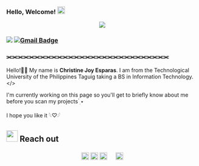 ### Hello, Welcome! <img height="20" src="https://github.com/Athanasia19/Athy/blob/main/assets/wave.gif"/>
<div align="center">
<img max-width="800" src="https://github.com/Athanasia19/Athy/blob/main/assets/header.gif"/>
</div>

### ![](https://komarev.com/ghpvc/?username=Athanasia19&style=flat&color=7094dc) [![Gmail Badge](https://img.shields.io/badge/-Gmail-7094dc?style=flat&logo=Gmail&logoColor=white&link=mailto:christinejoy.esparas@tup.edu.ph)](christinejoy.esparas@tup.edu.ph)
### ⫘⫘⫘⫘⫘⫘⫘⫘⫘⫘⫘⫘⫘⫘⫘⫘⫘⫘⫘⫘⫘⫘⫘⫘⫘⫘⫘⫘⫘
Hello!👋🏻 My name is **Christine Joy Esparas**. I am from the Technological University of the Philippines Taguig taking a BS in Information Technology. </>

I'm currently working on this page so you'll get to briefly know about me before you scan my projects ๋࣭ ⭑

I hope you like it 𓆩♡𓆪


## <img height="30" src="https://github.com/Athanasia19/Athy/blob/main/assets/KIRBY_WALKING.gif"/> Reach out
### <center>[<img height="20" src="https://github.com/Athanasia19/Athy/blob/main/assets/facebook.png"/>](https://www.facebook.com/kimtine.19) [<img height="20" src="https://github.com/Athanasia19/Athy/blob/main/assets/instagram.png"/>](https://instagram.com/theycallmeathy) [<img height="20" src="https://github.com/Athanasia19/Athy/blob/main/assets/linkedin.png"/>](https://www.linkedin.com/in/athanasia19/) [<img height="15" src="https://github.com/Athanasia19/Athy/blob/main/assets/X.png"/>](https://twitter.com/Ninetine19) [<img height="20" src="https://github.com/Athanasia19/Athy/blob/main/assets/DISCORD.png"/>](https://discordapp.com/users/1065692640651251722)</center>

